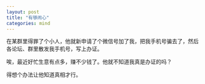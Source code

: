 ```yaml
---
layout: post
title: "有够闹心"
categories: mind
---
```


在某群里得罪了个小人，他就新申请了个微信号加了我，把我手机号骗去了，然后各论坛、群里散发我手机号，写上办证。

唉，最近好忙生意有点多，赚不少钱了。他就不知道我真是办证的吗？

得想个办法让他知道真相才行。